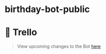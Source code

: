 # birthday-bot-public

# 🎈 Trello
> View upcoming changes to the Bot [here](https://trello.com/b/1y3e531r/birthday-bot)
